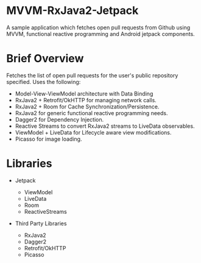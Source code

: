 # MVVM-RxJava2-Jetpack
A sample application which fetches open pull requests from Github using MVVM, functional reactive programming and Android jetpack components.

# Brief Overview

Fetches the list of open pull requests for the user's public repository specified. Uses the following:
- Model-View-ViewModel architecture with Data Binding
- RxJava2 + Retrofit/OkHTTP for managing network calls.
- RxJava2 + Room for Cache Synchronization/Persistence.
- RxJava2 for generic functional reactive programming needs.
- Dagger2 for Dependency Injection.
- Reactive Streams to convert RxJava2 streams to LiveData observables.
- ViewModel + LiveData for Lifecycle aware view modifications.
- Picasso for image loading.

# Libraries

- Jetpack 
  - ViewModel
  - LiveData
  - Room
  - ReactiveStreams
  
- Third Party Libraries
  - RxJava2
  - Dagger2
  - Retrofit/OkHTTP
  - Picasso
